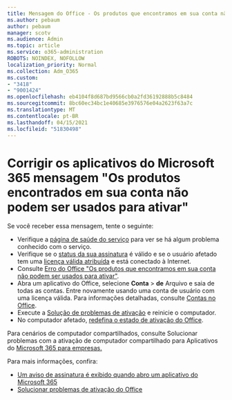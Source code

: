 ```yaml
---
title: Mensagem do Office - Os produtos que encontramos em sua conta não podem ser usados para ativar
ms.author: pebaum
author: pebaum
manager: scotv
ms.audience: Admin
ms.topic: article
ms.service: o365-administration
ROBOTS: NOINDEX, NOFOLLOW
localization_priority: Normal
ms.collection: Adm_O365
ms.custom:
- "3418"
- "9001424"
ms.openlocfilehash: eb4104f8d687bd9566cb0a2fd36192888b5c8484
ms.sourcegitcommit: 8bc60ec34bc1e40685e3976576e04a2623f63a7c
ms.translationtype: MT
ms.contentlocale: pt-BR
ms.lasthandoff: 04/15/2021
ms.locfileid: "51830498"
---
```

# <a name="fixing-the-microsoft-365-apps-the-products-we-found-in-your-account-cant-be-used-to-activate-message"></a>Corrigir os aplicativos do Microsoft 365 mensagem "Os produtos encontrados em sua conta não podem ser usados para ativar"

Se você receber essa mensagem, tente o seguinte:

- Verifique a [página de saúde do serviço](https://docs.microsoft.com/office365/enterprise/view-service-health) para ver se há algum problema conhecido com o serviço.
- Verifique se o [status da sua assinatura](https://support.office.com/article/0d23d3c0-c19c-4b2f-9845-5344fedc4380#bkmk_checksubscription) é válido e se o usuário afetado tem uma [licença válida atribuída](https://support.office.com/article/997596B5-4173-4627-B915-36ABAC6786DC) e está conectado à Internet. 
- Consulte [Erro do Office "Os produtos que encontramos em sua conta não podem ser usados para ativar"](https://support.office.com/article/c9f9a0b3-5aae-4131-8077-21e6a59f141e).
- Abra um aplicativo do Office, selecione **Conta**  >  **de** Arquivo e saia de todas as contas. Entre novamente usando uma conta de usuário com uma licença válida. Para informações detalhadas, consulte [Contas no Office](https://support.office.com/article/628ea040-f265-49de-b986-be09c3ebf8a9).
- Execute a [Solução de problemas de ativação](https://aka.ms/SARA-OfficeActivation-Alchemy) e reinicie o computador.
- No computador afetado, [redefina o estado de ativação do Office](https://docs.microsoft.com/office365/troubleshoot/activation/reset-office-365-proplus-activation-state).

Para cenários de computador compartilhados, consulte Solucionar problemas com a ativação de computador compartilhado para Aplicativos do [Microsoft 365 para empresas.](https://docs.microsoft.com/deployoffice/troubleshoot-shared-computer-activation)

Para mais informações, confira: 
- [Um aviso de assinatura é exibido quando abro um aplicativo do Microsoft 365](https://support.office.com/article/4cabe32c-f594-4c0e-9191-3d3ade10cceb)
- [Solucionar problemas de ativação do Office](https://support.office.com/article/0d23d3c0-c19c-4b2f-9845-5344fedc4380)